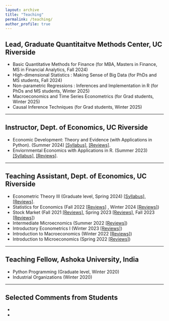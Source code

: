 ```yaml
---
layout: archive
title: "Teaching"
permalink: /teaching/
author_profile: true
---
```




## Lead, Graduate Quantitaitve Methods Center, UC Riverside

- Basic Quantitative Methods for Finance  (for MBA, Masters in Finance, MS in Financial Analytics, Fall 2024)
- High-dimensional Statistics : Making Sense of Big Data (for PhDs and MS students, Fall 2024)
- Non-parametric Regressions : Inferences and Implementation in R (for PhDs and MS students,  Winter 2025)
- Macroeconomics and Time Series Econometrics  (for Grad students,  Winter 2025)
- Causal Inference Techniques (for Grad students,  Winter 2025)

****


## Instructor, Dept. of Economics, UC Riverside

- Economic Development: Theory and Evidence (with Applications in Python). (Summer 2024) <a href="http://rajveerjat.github.io/files/Teaching_files/ECON181_syllabus.pdf" target="_blank" rel="noopener noreferrer">[Syllabus]</a>, <a href="http://rajveerjat.github.io/files/Teaching_files/ECON181_reviews.pdf" target="_blank" rel="noopener noreferrer">[Reviews]</a>.
- Enviornmental Economics with Applications in R. (Summer 2023) <a href="http://rajveerjat.github.io/files/Teaching_files/ECON143_syllabus.pdf" target="_blank" rel="noopener noreferrer">[Syllabus]</a>, <a href="http://rajveerjat.github.io/files/Teaching_files/ECON143_reviews.pdf" target="_blank" rel="noopener noreferrer">[Reviews]</a>.

****

## Teaching Assistant, Dept. of Economics, UC Riverside

- Econometric Theory III (Graduate level, Spring 2024) <a href="http://rajveerjat.github.io/files/Teaching_files/ECON205C_syllabus.pdf" target="_blank" rel="noopener noreferrer">[Syllabus]</a>, <a href="http://rajveerjat.github.io/files/Teaching_files/ECON205C_reviews.pdf" target="_blank" rel="noopener noreferrer">[Reviews]</a>.
- Statistics for Economics (Fall 2022 <a href="http://rajveerjat.github.io/files/Teaching_files/Fall2022_reviews.pdf" target="_blank" rel="noopener noreferrer">[Reviews]</a> , Winter 2024 <a href="http://rajveerjat.github.io/files/Teaching_files/Winter2024_reviews.pdf" target="_blank" rel="noopener noreferrer">[Reviews]</a>)
- Stock Market (Fall 2021 <a href="http://rajveerjat.github.io/files/Teaching_files/Fall2021_reviews.pdf" target="_blank" rel="noopener noreferrer">[Reviews]</a>, Spring 2023 <a href="http://rajveerjat.github.io/files/Teaching_files/Spring2023_reviews.pdf" target="_blank" rel="noopener noreferrer">[Reviews]</a>,
Fall 2023 <a href="http://rajveerjat.github.io/files/Teaching_files/Fall2023_reviews.pdf" target="_blank" rel="noopener noreferrer">[Reviews]</a>)
- Intermediate Microecnomics (Summer 2022 <a href="http://rajveerjat.github.io/files/Teaching_files/Summer2022_reviews.pdf" target="_blank" rel="noopener noreferrer">[Reviews]</a>)
- Introductory Econometrics I (Winter 2023 <a href="http://rajveerjat.github.io/files/Teaching_files/Winter2023_reviews.pdf" target="_blank" rel="noopener noreferrer">[Reviews]</a>)
- Introduction to Macroeconomics (Winter 2022 <a href="http://rajveerjat.github.io/files/Teaching_files/Winter2022_reviews.pdf" target="_blank" rel="noopener noreferrer">[Reviews]</a>)
- Introduction to Microeconomics (Spring 2022 <a href="http://rajveerjat.github.io/files/Teaching_files/Spring2022_reviews.pdf" target="_blank" rel="noopener noreferrer">[Reviews]</a>)

****

## Teaching Fellow, Ashoka University, India 

- Python Programming (Graduate level, Winter 2020) 
- Industrial Organizations (Winter 2020)

****


## Selected Comments from Students

-
-
